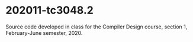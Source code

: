 # 202011-tc3048.2
Source code developed in class for the Compiler Design course, section 1, February-June semester, 2020.
